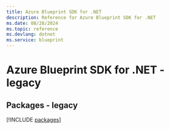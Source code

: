 ```yaml
---
title: Azure Blueprint SDK for .NET
description: Reference for Azure Blueprint SDK for .NET
ms.date: 08/28/2024
ms.topic: reference
ms.devlang: dotnet
ms.service: blueprint
---
```

# Azure Blueprint SDK for .NET - legacy
## Packages - legacy
[!INCLUDE [packages](blueprint-index.md)]